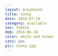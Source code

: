 ```yaml
---
layout: greyhound
title: Sunny
date: 2018-07-18
category: available
sex: female
dob: 2014-06-18
color: white and brown
cats: yes
pic: sunny.jpg
---
```


